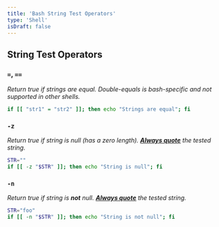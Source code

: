 ```yaml
---
title: 'Bash String Test Operators'
type: 'Shell'
isDraft: false
---
```


## String Test Operators

### `=`, `==`

_Return true if strings are equal. Double-equals is bash-specific and not supported in other shells._

```sh
if [[ "str1" = "str2" ]]; then echo "Strings are equal"; fi
```

### `-z`

_Return true if string is null (has a zero length). <ins>**[Always quote](https://tldp.org/LDP/abs/html/comparison-ops.html#STRTEST)**</ins> the tested string._

```sh
STR=""
if [[ -z "$STR" ]]; then echo "String is null"; fi
```

### `-n`

_Return true if string is **not** null. <ins>**[Always quote](https://tldp.org/LDP/abs/html/comparison-ops.html#STRTEST)**</ins> the tested string._

```sh
STR="foo"
if [[ -n "$STR" ]]; then echo "String is not null"; fi
```
